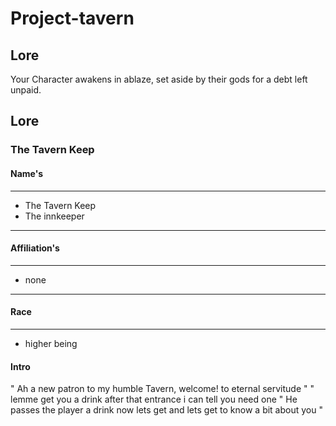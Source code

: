 # Project-tavern

## Lore

Your Character awakens in ablaze, set aside by their gods for a debt left unpaid.



## Lore

### The Tavern Keep

#### Name's
---

- The Tavern Keep
- The innkeeper

---
#### Affiliation's
---
- none

---
#### Race
---
- higher being

#### Intro

" Ah a new patron to my humble Tavern, welcome! to eternal servitude "
" lemme get you a drink after that entrance i can tell you need one "
He passes the player a drink
 now lets get and lets get to know a bit about you "